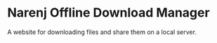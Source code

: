 # Narenj Offline Download Manager

A website for downloading files and share them on a local server.

